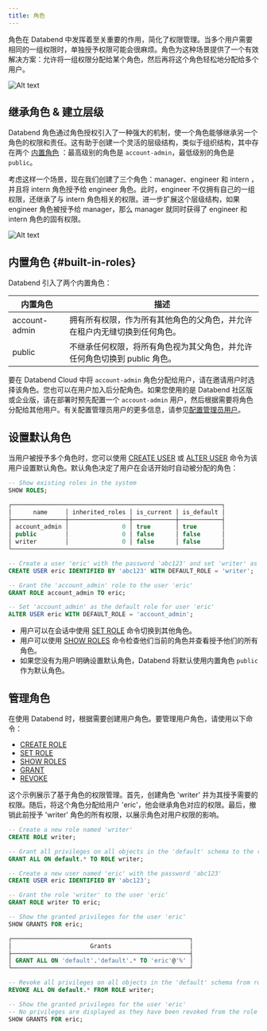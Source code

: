 ```yaml
---
title: 角色
---
```


角色在 Databend 中发挥着至关重要的作用，简化了权限管理。当多个用户需要相同的一组权限时，单独授予权限可能会很麻烦。角色为这种场景提供了一个有效解决方案：允许将一组权限分配给某个角色，然后再将这个角色轻松地分配给多个用户。

![Alt text](/img/guides/access-control-3.png)

## 继承角色 & 建立层级

Databend 角色通过角色授权引入了一种强大的机制，使一个角色能够继承另一个角色的权限和责任。这有助于创建一个灵活的层级结构，类似于组织结构，其中存在两个 [内置角色](#built-in-roles) ：最高级别的角色是 `account-admin`，最低级别的角色是 `public`。

考虑这样一个场景，现在我们创建了三个角色：manager、engineer 和 intern ，并且将 intern 角色授予给 engineer 角色。此时，engineer 不仅拥有自己的一组权限，还继承了与 intern 角色相关的权限。进一步扩展这个层级结构，如果 engineer 角色被授予给 manager，那么 manager 就同时获得了 engineer 和 intern 角色的固有权限。

![Alt text](/img/guides/access-control-4.png)

## 内置角色 {#built-in-roles}

Databend 引入了两个内置角色：

| 内置角色      | 描述                                                                       |
| ------------- | -------------------------------------------------------------------------- |
| account-admin | 拥有所有权限，作为所有其他角色的父角色，并允许在租户内无缝切换到任何角色。 |
| public        | 不继承任何权限，将所有角色视为其父角色，并允许任何角色切换到 public 角色。 |

要在 Databend Cloud 中将 `account-admin` 角色分配给用户，请在邀请用户时选择该角色。您也可以在用户加入后分配角色。如果您使用的是 Databend 社区版或企业版，请在部署时预先配置一个 `account-admin` 用户，然后根据需要将角色分配给其他用户。有关配置管理员用户的更多信息，请参见[配置管理员用户](../../10-deploy/04-references/01-admin-users.md)。

## 设置默认角色

当用户被授予多个角色时，您可以使用 [CREATE USER](/sql/sql-commands/ddl/user/user-create-user) 或 [ALTER USER](/sql/sql-commands/ddl/user/user-alter-user) 命令为该用户设置默认角色。默认角色决定了用户在会话开始时自动被分配的角色：

```sql title='Example:'
-- Show existing roles in the system
SHOW ROLES;

┌───────────────────────────────────────────────────────────┐
│      name     │ inherited_roles │ is_current │ is_default │
├───────────────┼─────────────────┼────────────┼────────────┤
│ account_admin │               0 │ true       │ true       │
│ public        │               0 │ false      │ false      │
│ writer        │               0 │ false      │ false      │
└───────────────────────────────────────────────────────────┘

-- Create a user 'eric' with the password 'abc123' and set 'writer' as the default role
CREATE USER eric IDENTIFIED BY 'abc123' WITH DEFAULT_ROLE = 'writer';

-- Grant the 'account_admin' role to the user 'eric'
GRANT ROLE account_admin TO eric;

-- Set 'account_admin' as the default role for user 'eric'
ALTER USER eric WITH DEFAULT_ROLE = 'account_admin';
```

- 用户可以在会话中使用 [SET ROLE](/sql/sql-commands/ddl/user/user-set-role) 命令切换到其他角色。
- 用户可以使用 [SHOW ROLES](/sql/sql-commands/ddl/user/user-show-roles) 命令检查他们当前的角色并查看授予他们的所有角色。
- 如果您没有为用户明确设置默认角色，Databend 将默认使用内置角色 `public` 作为默认角色。

## 管理角色

在使用 Databend 时，根据需要创建用户角色。要管理用户角色，请使用以下命令：

- [CREATE ROLE](/sql/sql-commands/ddl/user/user-create-role)
- [SET ROLE](/sql/sql-commands/ddl/user/user-set-role)
- [SHOW ROLES](/sql/sql-commands/ddl/user/user-show-roles)
- [GRANT](/sql/sql-commands/ddl/user/grant)
- [REVOKE](/sql/sql-commands/ddl/user/revoke)

这个示例展示了基于角色的权限管理。首先，创建角色 'writer' 并为其授予需要的权限。随后，将这个角色分配给用户 'eric'，他会继承角色对应的权限。最后，撤销此前授予 'writer' 角色的所有权限，以展示角色对用户权限的影响。

```sql title='Example:'
-- Create a new role named 'writer'
CREATE ROLE writer;

-- Grant all privileges on all objects in the 'default' schema to the role 'writer'
GRANT ALL ON default.* TO ROLE writer;

-- Create a new user named 'eric' with the password 'abc123'
CREATE USER eric IDENTIFIED BY 'abc123';

-- Grant the role 'writer' to the user 'eric'
GRANT ROLE writer TO eric;

-- Show the granted privileges for the user 'eric'
SHOW GRANTS FOR eric;

┌──────────────────────────────────────────────────┐
│                      Grants                      │
├──────────────────────────────────────────────────┤
│ GRANT ALL ON 'default'.'default'.* TO 'eric'@'%' │
└──────────────────────────────────────────────────┘

-- Revoke all privileges on all objects in the 'default' schema from role 'writer'
REVOKE ALL ON default.* FROM ROLE writer;

-- Show the granted privileges for the user 'eric'
-- No privileges are displayed as they have been revoked from the role
SHOW GRANTS FOR eric;
```
